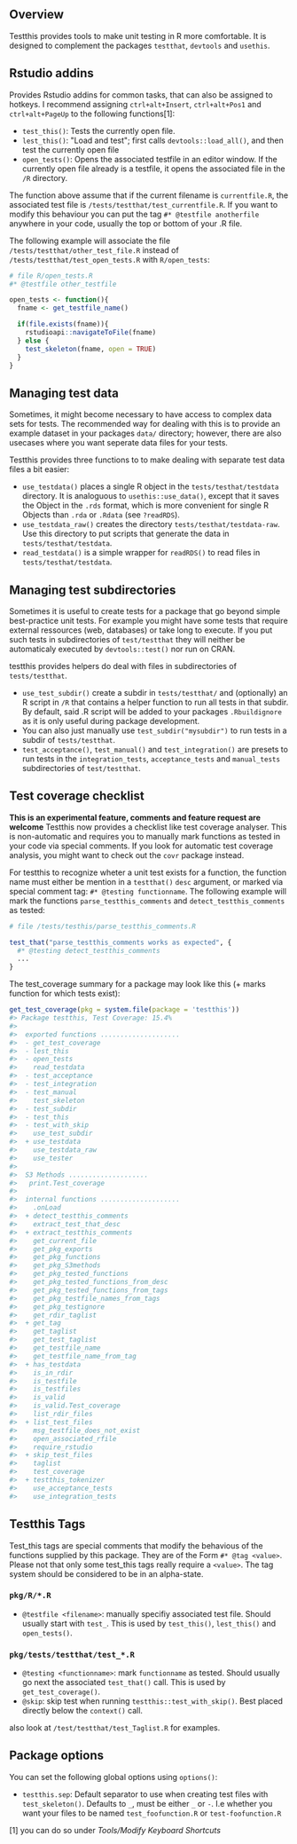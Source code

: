 
Overview
--------

Testthis provides tools to make unit testing in R more comfortable. It is designed to complement the packages `testthat`, `devtools` and `usethis`.

Rstudio addins
--------------

Provides Rstudio addins for common tasks, that can also be assigned to hotkeys. I recommend assigning `ctrl+alt+Insert`, `ctrl+alt+Pos1` and `ctrl+alt+PageUp` to the following functions[1]:

-   `test_this()`: Tests the currently open file.
-   `lest_this()`: "Load and test"; first calls `devtools::load_all()`, and then test the currently open file
-   `open_tests()`: Opens the associated testfile in an editor window. If the currently open file already is a testfile, it opens the associated file in the `/R` directory.

The function above assume that if the current filename is `currentfile.R`, the associated test file is `/tests/testthat/test_currentfile.R`. If you want to modify this behaviour you can put the tag `#* @testfile anotherfile` anywhere in your code, usually the top or bottom of your .R file.

The following example will associate the file `/tests/testthat/other_test_file.R` instead of `/tests/testthat/test_open_tests.R` with `R/open_tests`:

``` r
# file R/open_tests.R
#* @testfile other_testfile

open_tests <- function(){
  fname <- get_testfile_name()

  if(file.exists(fname)){
    rstudioapi::navigateToFile(fname)
  } else {
    test_skeleton(fname, open = TRUE)
  }
}
```

Managing test data
------------------

Sometimes, it might become necessary to have access to complex data sets for tests. The recommended way for dealing with this is to provide an example dataset in your packages `data/` directory; however, there are also usecases where you want seperate data files for your tests.

Testthis provides three functions to to make dealing with separate test data files a bit easier:

-   `use_testdata()` places a single R object in the `tests/testhat/testdata` directory. It is analoguous to `usethis::use_data()`, except that it saves the Object in the `.rds` format, which is more convenient for single R Objects than `.rda` or `.Rdata` (see `?readRDS`).
-   `use_testdata_raw()` creates the directory `tests/testhat/testdata-raw`. Use this directory to put scripts that generate the data in `tests/testhat/testdata`.
-   `read_testdata()` is a simple wrapper for `readRDS()` to read files in `tests/testhat/testdata`.

Managing test subdirectories
----------------------------

Sometimes it is useful to create tests for a package that go beyond simple best-practice unit tests. For example you might have some tests that require external ressources (web, databases) or take long to execute. If you put such tests in subdirectories of `test/testthat` they will neither be automaticaly executed by `devtools::test()` nor run on CRAN.

testthis provides helpers do deal with files in subdirectories of `tests/testthat`.

-   `use_test_subdir()` create a subdir in `tests/testthat/` and (optionally) an R script in `/R` that contains a helper function to run all tests in that subdir. By default, said .R script will be added to your packages `.Rbuildignore` as it is only useful during package development.
-   You can also just manually use `test_subdir("mysubdir")` to run tests in a subdir of `tests/testthat`.
-   `test_acceptance()`, `test_manual()` and `test_integration()` are presets to run tests in the `integration_tests`, `acceptance_tests` and `manual_tests` subdirectories of `test/testthat`.

Test coverage checklist
-----------------------

**This is an experimental feature, comments and feature request are welcome** Testthis now provides a checklist like test coverage analyser. This is non-automatic and requires you to manually mark functions as tested in your code via special comments. If you look for automatic test coverage analysis, you might want to check out the `covr` package instead.

For testthis to recognize wheter a unit test exists for a function, the function name must either be mention in a `testthat()` `desc` argument, or marked via special comment tag: `#* @testing functionname`. The following example will mark the functions `parse_testthis_comments` and `detect_testthis_comments` as tested:

``` r
# file /tests/testhis/parse_testthis_comments.R

test_that("parse_testthis_comments works as expected", {
  #* @testing detect_testthis_comments
  ...
}
```

The test\_coverage summary for a package may look like this (+ marks function for which tests exist):

``` r
get_test_coverage(pkg = system.file(package = 'testthis'))
#> Package testthis, Test Coverage: 15.4%
#>  
#>  exported functions ....................                    
#>  - get_test_coverage
#>  - lest_this        
#>  - open_tests       
#>    read_testdata    
#>  - test_acceptance  
#>  - test_integration 
#>  - test_manual      
#>    test_skeleton    
#>  - test_subdir      
#>  - test_this        
#>  - test_with_skip   
#>    use_test_subdir  
#>  + use_testdata     
#>    use_testdata_raw 
#>    use_tester       
#> 
#>  S3 Methods ....................                     
#>   print.Test_coverage
#> 
#>  internal functions ....................                                     
#>    .onLoad                           
#>  + detect_testthis_comments          
#>    extract_test_that_desc            
#>  + extract_testthis_comments         
#>    get_current_file                  
#>    get_pkg_exports                   
#>    get_pkg_functions                 
#>    get_pkg_S3methods                 
#>    get_pkg_tested_functions          
#>    get_pkg_tested_functions_from_desc
#>    get_pkg_tested_functions_from_tags
#>    get_pkg_testfile_names_from_tags  
#>    get_pkg_testignore                
#>    get_rdir_taglist                  
#>  + get_tag                           
#>    get_taglist                       
#>    get_test_taglist                  
#>    get_testfile_name                 
#>    get_testfile_name_from_tag        
#>  + has_testdata                      
#>    is_in_rdir                        
#>    is_testfile                       
#>    is_testfiles                      
#>    is_valid                          
#>    is_valid.Test_coverage            
#>    list_rdir_files                   
#>  + list_test_files                   
#>    msg_testfile_does_not_exist       
#>    open_associated_rfile             
#>    require_rstudio                   
#>  + skip_test_files                   
#>    taglist                           
#>    test_coverage                     
#>  + testthis_tokenizer                
#>    use_acceptance_tests              
#>    use_integration_tests
```

Testthis Tags
-------------

Test\_this tags are special comments that modify the behavious of the functions supplied by this package. They are of the Form `#* @tag <value>`. Please not that only some test\_this tags really require a `<value>`. The tag system should be considered to be in an alpha-state.

### `pkg/R/*.R`

-   `@testfile <filename>`: manually specifiy associated test file. Should usually start with `test_`. This is used by `test_this()`, `lest_this()` and `open_tests()`.

### `pkg/tests/testthat/test_*.R`

-   `@testing <functionname>`: mark `functionname` as tested. Should usually go next the associated `test_that()` call. This is used by `get_test_coverage()`.
-   `@skip`: skip test when running `testthis::test_with_skip()`. Best placed directly below the `context()` call.

also look at `/test/testthat/test_Taglist.R` for examples.

Package options
---------------

You can set the following global options using `options()`:

-   `testthis.sep`: Default separator to use when creating test files with `test_skeleton()`. Defaults to `_`, must be either `_` or `-`. I.e whether you want your files to be named `test_foofunction.R` or `test-foofunction.R`

[1] you can do so under *Tools/Modify Keyboard Shortcuts*
